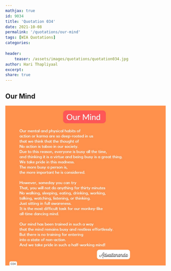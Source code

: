 ```yaml
---
mathjax: true
id: 9034
title: 'Quotation 034'
date: 2021-10-08
permalink: '/quotations/our-mind'
tags: [WIA Quotations] 
categories: 

header:
    teaser: /assets/images/quotations/quotation034.jpg
author: Hari Thapliyaal 
excerpt:
share: true 
---
```


## Our Mind

![Our Mind](/assets/images/quotations/quotation034.jpg)

